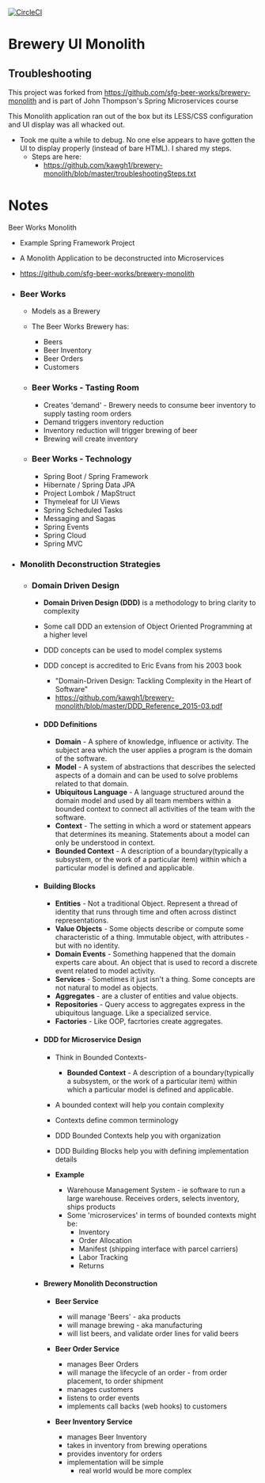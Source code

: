 [![CircleCI](https://circleci.com/gh/sfg-beer-works/brewery-monolith.svg?style=svg)](https://circleci.com/gh/sfg-beer-works/brewery-monolith)
# Brewery UI Monolith

## Troubleshooting

This project was forked from https://github.com/sfg-beer-works/brewery-monolith
and is part of John Thompson's Spring Microservices course

This Monolith application ran out of the box but its LESS/CSS configuration and UI display was all whacked out.
- Took me quite a while to debug.  No one else appears to have gotten the UI to display properly (instead of bare HTML). I shared my steps.
    - Steps are here:
        - https://github.com/kawgh1/brewery-monolith/blob/master/troubleshootingSteps.txt

# Notes

Beer Works Monolith

- Example Spring Framework Project
- A Monolith Application to be deconstructed into Microservices
- https://github.com/sfg-beer-works/brewery-monolith

- ### Beer Works
	- Models as a Brewery
	- The Beer Works Brewery has:
		- Beers
		- Beer Inventory
		- Beer Orders
		- Customers

	- ### Beer Works - Tasting Room
		- Creates 'demand' - Brewery needs to consume beer inventory to supply tasting room orders
		- Demand triggers inventory reduction
		- Inventory reduction will trigger brewing of beer
		- Brewing will create inventory

	- ### Beer Works - Technology
		- Spring Boot / Spring Framework
		- Hibernate / Spring Data JPA
		- Project Lombok / MapStruct
		- Thymeleaf for UI Views
		- Spring Scheduled Tasks
		- Messaging and Sagas
		- Spring Events
		- Spring Cloud
		- Spring MVC
		
- ### Monolith Deconstruction Strategies

    - ### Domain Driven Design
        - **Domain Driven Design (DDD)** is a methodology to bring clarity to complexity
        - Some call DDD an extension of Object Oriented Programming at a higher level
        - DDD concepts can be used to model complex systems
        - DDD concept is accredited to Eric Evans from his 2003 book
            - "Domain-Driven Design: Tackling Complexity in the Heart of Software"
            - https://github.com/kawgh1/brewery-monolith/blob/master/DDD_Reference_2015-03.pdf
            
        - #### DDD Definitions
            - **Domain** - A sphere of knowledge, influence or activity. The subject area which the user applies a program is the domain of the software.
            - **Model** - A system of abstractions that describes the selected aspects of a domain and can be used to solve problems related to that domain.
            - **Ubiquitous Language** - A language structured around the domain model and used by all team members within a bounded context to connect all activities of the team with the software.
            - **Context** - The setting in which a word or statement appears that determines its meaning. Statements about a model can only be understood in context.
            - **Bounded Context** - A description of a boundary(typically a subsystem, or the work of a particular item) within which a particular model is defined and applicable.
        
        - #### Building Blocks
            - **Entities** - Not a traditional Object. Represent a thread of identity that runs through time and often across distinct representations.
            - **Value Objects** - Some objects describe or compute some characteristic of a thing. Immutable object, with attributes - but with no identity.
            - **Domain Events** - Something happened that the domain experts care about. An object that is used to record a discrete event related to model activity.
            - **Services** - Sometimes it just isn't a thing. Some concepts are not natural to model as objects.
            - **Aggregates** - are a cluster of entities and value objects.
            - **Repositories** - Query access to aggregates express in the ubiquitous language. Like a specialized service.
            - **Factories** - Like OOP, facrtories create aggregates.
        
        - #### DDD for Microservice Design
            - Think in Bounded Contexts-
                - **Bounded Context** - A description of a boundary(typically a subsystem, or the work of a particular item) within which a particular model is defined and applicable.
            - A bounded context will help you contain complexity
            - Contexts define common terminology
            - DDD Bounded Contexts help you with organization
            - DDD Building Blocks help you with defining implementation details
            
            - **Example**
                - Warehouse Management System - ie software to run a large warehouse. Receives orders, selects inventory, ships products
                - Some 'microservices' in terms of bounded contexts might be:
                    - Inventory
                    - Order Allocation
                    - Manifest (shipping interface with parcel carriers)
                    - Labor Tracking
                    - Returns
                    
        - #### Brewery Monolith Deconstruction
            - **Beer Service**
                - will manage 'Beers' - aka products
                - will manage brewing - aka manufacturing
                - will list beers, and validate order lines for valid beers
                
            - **Beer Order Service**
                - manages Beer Orders
                - will manage the lifecycle of an order - from order placement, to order shipment
                - manages customers
                - listens to order events
                - implements call backs (web hooks) to customers
                
            - **Beer Inventory Service** 
                - manages Beer Inventory
                - takes in inventory from brewing operations
                - provides inventory for orders
                - implementation will be simple
                    - real world would be more complex